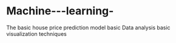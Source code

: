 # Machine---learning-
The basic house price prediction model
basic Data analysis
basic visualization techniques

